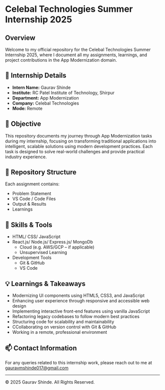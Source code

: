 # Celebal Technologies Summer Internship 2025

## Overview
Welcome to my official repository for the Celebal Technologies Summer Internship 2025, where I document all my assignments, learnings, and project contributions in the App Modernization domain.

## 📄 Internship Details
- **Intern Name:** Gaurav Shinde
- **Institute:** RC Patel Institute of Technology, Shirpur
- **Department:** App Modernization
- **Company:** Celebal Technologies
- **Mode:** Remote


## 🎯 Objective
This repository documents my journey through App Modernization tasks during my internship, focusing on transforming traditional applications into intelligent, scalable solutions using modern development practices. Each task is designed to solve real-world challenges and provide practical industry experience.

## 📌 Repository Structure
Each assignment contains:
- Problem Statement
- VS Code / Code Files
- Output & Results
- Learnings

## 🧠 Skills & Tools
- HTML/ CSS/ JavaScript
- React.js/ Node.js/ Express.js/ MongoDb
  - Cloud (e.g. AWS/GCP – if applicable)
  - Unsupervised Learning
- Development Tools
  - Git & GitHub
  - VS Code

## 💡 Learnings & Takeaways
- Modernizing UI components using HTML5, CSS3, and JavaScript
- Enhancing user experience through responsive and accessible web design
- Implementing interactive front-end features using vanilla JavaScript
- Refactoring legacy codebases to follow modern best practices
- Structuring code for scalability and maintainability
- CCollaborating on version control with Git & GitHub
- Working in a remote, professional environment

## 📫 Contact Information
For any queries related to this internship work, please reach out to me at gauravmshinde017@gmail.com

---
© 2025 Gaurav Shinde. All Rights Reserved.